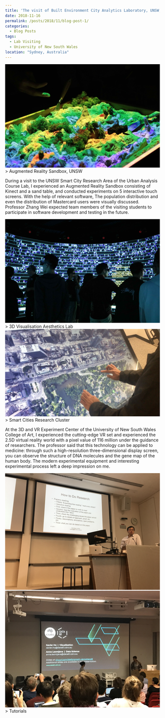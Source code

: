 ```yaml
---
title: 'The visit of Built Environment City Analytics Laboratory, UNSW, Australia'
date: 2018-11-16
permalink: /posts/2018/11/blog-post-1/
categories:
  - Blog Posts
tags:
  - Lab Visiting
  - University of New South Wales
location: "Sydney, Australia"
---
```

<img src='/images/IMG_9949.jpg' width = "600">
> Augmented Reality Sandbox, UNSW


During a visit to the UNSW Smart City Research Area of the Urban Analysis Course Lab, I experienced an Augmented Reality Sandbox consisting of Kinect and a sand table, and conducted experiments on 5 interactive touch screens. With the help of relevant software, The population distribution and even the distribution of Mastercard users were visually discussed. Professor Zhang Wei expected team members of the visiting students to participate in software development and testing in the future.



<img src='/images/IMG_9482.jpg'>
> 3D Visualisation Aesthetics Lab 

<img src='/images/googleearth.png'>
> Smart Cities Research Cluster

At the 3D and VR Experiment Center of the University of New South Wales College of Art, I experienced the cutting-edge VR set and experienced the 2.5D virtual reality world with a pixel value of 116 million under the guidance of researchers. The professor said that this technology can be applied to medicine: through such a high-resolution three-dimensional display screen, you can observe the structure of DNA molecules and the gene map of the human body. The modern experimental equipment and interesting experimental process left a deep impression on me.

<img src='/images/IMG_1021.JPG'>
<img src='/images/IMG_1120.JPG'>
> Tutorials
